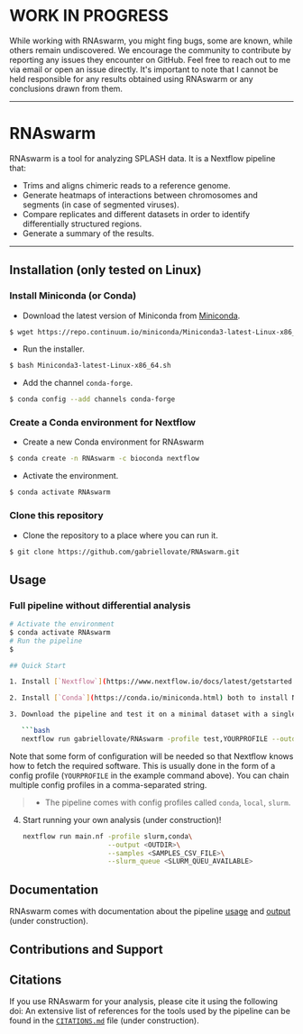 # WORK IN PROGRESS
While working with RNAswarm, you might fing bugs, some are known, while others remain undiscovered. We encourage the community to contribute by reporting any issues they encounter on GitHub. Feel free to reach out to me via email or open an issue directly. It's important to note that I cannot be held responsible for any results obtained using RNAswarm or any conclusions drawn from them.

***
# RNAswarm
RNAswarm is a tool for analyzing SPLASH data. It is a Nextflow pipeline that:
- Trims and aligns chimeric reads to a reference genome.
- Generate heatmaps of interactions between chromosomes and segments (in case of segmented viruses).
- Compare replicates and different datasets in order to identify differentially structured regions.
- Generate a summary of the results.
***

## Installation (only tested on Linux)
### Install Miniconda (or Conda)
- Download the latest version of Miniconda from [Miniconda](https://conda.io/miniconda.html).
```bash
$ wget https://repo.continuum.io/miniconda/Miniconda3-latest-Linux-x86_64.sh
```
- Run the installer.
```bash
$ bash Miniconda3-latest-Linux-x86_64.sh
```
- Add the channel `conda-forge`.
```bash
$ conda config --add channels conda-forge
```

### Create a Conda environment for Nextflow
- Create a new Conda environment for RNAswarm
```bash
$ conda create -n RNAswarm -c bioconda nextflow
```
- Activate the environment.
```bash
$ conda activate RNAswarm
```

### Clone this repository
- Clone the repository to a place where you can run it.
```bash
$ git clone https://github.com/gabriellovate/RNAswarm.git
```

## Usage
### Full pipeline without differential analysis
```bash
# Activate the environment
$ conda activate RNAswarm
# Run the pipeline
$ 

## Quick Start

1. Install [`Nextflow`](https://www.nextflow.io/docs/latest/getstarted.html#installation)

2. Install [`Conda`](https://conda.io/miniconda.html) both to install Nextflow itself and also to manage software within pipelines.

3. Download the pipeline and test it on a minimal dataset with a single command (under construction):

   ```bash
   nextflow run gabriellovate/RNAswarm -profile test,YOURPROFILE --outdir <OUTDIR>
   ```

   Note that some form of configuration will be needed so that Nextflow knows how to fetch the required software. This is usually done in the form of a config profile (`YOURPROFILE` in the example command above). You can chain multiple config profiles in a comma-separated string.

   > - The pipeline comes with config profiles called `conda`, `local`, `slurm`.

4. Start running your own analysis (under construction)!

   ```bash
   nextflow run main.nf -profile slurm,conda\
                        --output <OUTDIR>\
                        --samples <SAMPLES_CSV_FILE>\
                        --slurm_queue <SLURM_QUEU_AVAILABLE>
   ```

## Documentation

RNAswarm comes with documentation about the pipeline [usage](docs/usage.md) and [output](docs/outpud.md) (under construction).

## Contributions and Support



## Citations

If you use RNAswarm for your analysis, please cite it using the following doi: 
An extensive list of references for the tools used by the pipeline can be found in the [`CITATIONS.md`](CITATIONS.md) file (under construction).